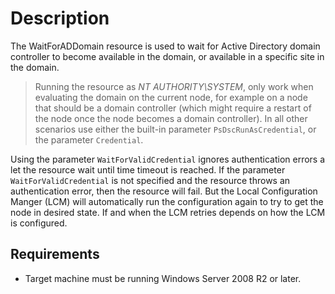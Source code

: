 # Description

The WaitForADDomain resource is used to wait for Active Directory domain
controller to become available in the domain, or available in
a specific site in the domain.

>Running the resource as *NT AUTHORITY\SYSTEM*, only work when
>evaluating the domain on the current node, for example on a
>node that should be a domain controller (which might require a
>restart of the node once the node becomes a domain controller).
>In all other scenarios use either the built-in parameter
>`PsDscRunAsCredential`, or the parameter `Credential`.

Using the parameter `WaitForValidCredential` ignores authentication
errors a let the resource wait until time timeout is reached. If the
parameter `WaitForValidCredential` is not specified and the resource
throws an authentication error, then the resource will fail. But the
Local Configuration Manger (LCM) will automatically run the configuration
again to try to get the node in desired state. If and when the LCM retries
depends on how the LCM is configured.

## Requirements

* Target machine must be running Windows Server 2008 R2 or later.
